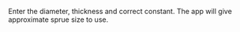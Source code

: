 Enter the diameter, thickness and correct constant. The app will give approximate sprue size to use.
